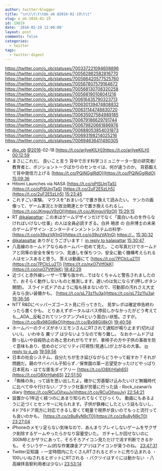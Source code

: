 ```yaml
---
author: twitter-blogger
title: "\n\t\t\t\t@o_ob @2016-02-19\t\t"
slug: o_ob-2016-02-19
id: 19819
date: '2016-02-19 12:00:00'
layout: post
comments: false
categories:
  - twitter
tags:
  - twitter-digest
---
```


https://twitter.com/o_ob/statuses/700337221094608896 https://twitter.com/o_ob/statuses/700562862582816770 https://twitter.com/o_ob/statuses/700566420577525760 https://twitter.com/o_ob/statuses/700567807579164672 https://twitter.com/o_ob/statuses/700568130708320258 https://twitter.com/o_ob/statuses/700568190108041216 https://twitter.com/o_ob/statuses/700616435790323713 https://twitter.com/o_ob/statuses/700630139474808832 https://twitter.com/o_ob/statuses/700631144748830720 https://twitter.com/o_ob/statuses/700635927584989185 https://twitter.com/o_ob/statuses/700679186629791744 https://twitter.com/o_ob/statuses/700679820661886976 https://twitter.com/o_ob/statuses/700688053854031873 https://twitter.com/o_ob/statuses/700693198214025216 https://twitter.com/o_ob/statuses/700694636411490305  

*   [@o_ob](https://twitter.com/o_ob) [@2016](https://twitter.com/2016)-02-18 [https://t.co/arjlyeKILH](https://t.co/arjlyeKILH) [00:12:59](https://twitter.com/o_ob/statuses/700337221094608896)
*   まさにこれだ。 良いこと言う 背中で示す科学コミュニケーター型の研究者/教育者と、ポジショントークばかりのセンセイは、何が違うのか。 背筋鍛えて背中発信力上げる [https://t.co/PQiNGglRdO](https://t.co/PQiNGglRdO) [15:09:36](https://twitter.com/o_ob/statuses/700562862582816770)
*   Hitomi Launches via NASA [https://t.co/oPlSUnjTaS](https://t.co/oPlSUnjTaS) [https://t.co/2uF2E5zLh5](https://t.co/2uF2E5zLh5) [15:23:45](https://twitter.com/o_ob/statuses/700566420577525760)
*   これすごい実験。 マウスを"おまいら"で置き換えて読みたい。 ケンカの画像って、ゲーム実況とか政治関連とかで置き換えられるし。 [https://t.co/JKmguV9zOl](https://t.co/JKmguV9zOl) [15:29:15](https://twitter.com/o_ob/statuses/700567807579164672)
*   RT [@kalapattar](https://twitter.com/kalapattar): この本はゲームデザインだけでなく「面白いものを作らなければいけない仕事」の人は全員必読すぎる。白井 暁彦 の 白井博士の未来のゲームデザイン -エンターテインメントシステムの科学- [https://t.co/o39xzVA1nG](https://t.co/o39xzVA1nG) [https://…](https://…) [15:30:32](https://twitter.com/o_ob/statuses/700568130708320258)
*   [@kalapattar](https://twitter.com/kalapattar) ありがとうございます！ [in reply to kalapattar](https://twitter.com/kalapattar/statuses/695842935665917952) [15:30:47](https://twitter.com/o_ob/statuses/700568190108041216)
*   八高線のホームドアならぬホームバー初めて見た。 この写真だけでホームドアと同等の安全を保ちつつ、見通しを保ちつつ、安全に動く機構考えられる人はセンスあると思う。 答えは動画にて [https://t.co/7PCIcLu2Tl](https://t.co/7PCIcLu2Tl) [https://t.co/nxO7Vtf0kK](https://t.co/nxO7Vtf0kK) [18:42:29](https://twitter.com/o_ob/statuses/700616435790323713)
*   近づくと赤外線レーザーで撃ち抜かれ...ではなくちゃんと警告されましたので、おそらく動作しないものと推測します。遅いのは気にならず(押しボタン開閉)。 スライド式ドアのように指も挟まないので、可動部の汚れさえ大丈夫なら良い装備かも。 [https://t.co/sL73z11u3a](https://t.co/sL73z11u3a) [19:36:56](https://twitter.com/o_ob/statuses/700630139474808832)
*   NTT R&Dにペッパーズゴースト見に行ってきた。 見学レポは確定申告終わったら書くかも。 とりあえずポータルはバス停前しかなかったがどう考えても__ADA__反転されてリンクアンプx4という面白い状態。さすが。 [https://t.co/Bx98Gii8kO](https://t.co/Bx98Gii8kO) [19:40:56](https://twitter.com/o_ob/statuses/700631144748830720)
*   ホームバーのクイズがホリエモンさんにRTされて通知が鳴り止まず(切ればいい)。 いわゆる 糞リプ は少ないようなので有り難し。 なおホームドアは酔っ払いや自殺防止の為と思われがちですが、車椅子の方や子供の事故を防ぐ意味もあり、低めのビジビリティ(可視性/見通し)が上がるの大事。 [in reply to o_ob](https://twitter.com/o_ob/statuses/700616435790323713) [19:59:56](https://twitter.com/o_ob/statuses/700635927584989185)
*   日本の社会システム、自分たちが生き延びながらどうやって殺すか？それが問題だ。親のサバイバル子知らず／保育園の第一志望受かったけどやっぱり日本死ね - はてな匿名ダイアリー [https://t.co/O8XrHlah6S](https://t.co/O8XrHlah6S) [22:51:50](https://twitter.com/o_ob/statuses/700679186629791744)
*   「蜘蛛の糸」って話を思い出したよ。確かに労基駆け込みたいけど無職時代に比べて中々行けない／ブラック社畜が労基に行った話 - Rock_ozanari’s diary [https://t.co/RCuOihxuJv](https://t.co/RCuOihxuJv) [22:54:21](https://twitter.com/o_ob/statuses/700679820661886976)
*   設置から1年近く経つのにあまり知られてなくてびっくり。 動画にもあるように近づくとセンサーに叱られます。子供が鉄棒にしたという話もないし、4ドア6ドア両方に対応できるし安くて軽量で視界が良いのでもっと流行っても良いのかも。 [https://t.co/z8u8yN9cT0](https://t.co/z8u8yN9cT0) [23:27:04](https://twitter.com/o_ob/statuses/700688053854031873)
*   iPhoneのメモリ足らない気味なので、あんまりプレイしないゲームをザクザク削除するゲームやったらかなり容量空いた。 ガチャしか回せないのに300MBとかザラにあって、そろそろアイコン見ただけで消す判断できるかも。 そういうゲーム(的な作業課金アプリ)はアイコンが臭うのね。 [23:47:31](https://twitter.com/o_ob/statuses/700693198214025216)
*   Twitter豆知識 ・一定時間内にたくさんRTされるとボットに売り込まれる ・100いいねされるとボットにRTされる ・パクツイはすぐには動かない ・八高線拝島駅利用者は少ない [23:53:14](https://twitter.com/o_ob/statuses/700694636411490305)